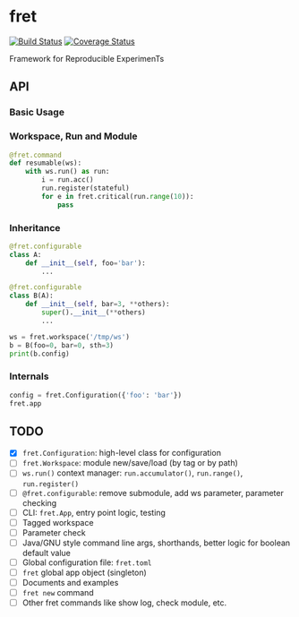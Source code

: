 # fret

[![Build Status](https://travis-ci.org/yxonic/fret.svg?branch=master)](https://travis-ci.org/yxonic/fret) [![Coverage Status](https://coveralls.io/repos/github/yxonic/fret/badge.svg?branch=master)](https://coveralls.io/github/yxonic/fret?branch=master)

Framework for Reproducible ExperimenTs

## API

### Basic Usage

### Workspace, Run and Module
```python
@fret.command
def resumable(ws):
    with ws.run() as run:
        i = run.acc()
        run.register(stateful)
        for e in fret.critical(run.range(10)):
            pass
```

### Inheritance
```python
@fret.configurable
class A:
    def __init__(self, foo='bar'):
        ...

@fret.configurable
class B(A):
    def __init__(self, bar=3, **others):
        super().__init__(**others)
        ...

ws = fret.workspace('/tmp/ws')
b = B(foo=0, bar=0, sth=3)
print(b.config)
```

### Internals
```python
config = fret.Configuration({'foo': 'bar'})
fret.app
```

## TODO
- [x] `fret.Configuration`: high-level class for configuration
- [ ] `fret.Workspace`: module new/save/load (by tag or by path)
- [ ] `ws.run()` context manager: `run.accumulator()`, `run.range()`, `run.register()`
- [ ] `@fret.configurable`: remove submodule, add ws parameter, parameter checking
- [ ] CLI: `fret.App`, entry point logic, testing
- [ ] Tagged workspace
- [ ] Parameter check
- [ ] Java/GNU style command line args, shorthands, better logic for boolean default value
- [ ] Global configuration file: `fret.toml`
- [ ] `fret` global app object (singleton)
- [ ] Documents and examples
- [ ] `fret new` command
- [ ] Other fret commands like show log, check module, etc.
